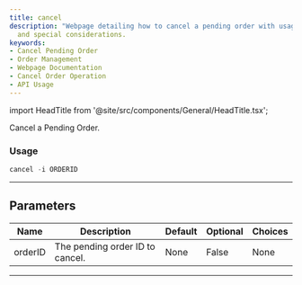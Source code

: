 ```yaml
---
title: cancel
description: "Webpage detailing how to cancel a pending order with usage, parameters"
  and special considerations.
keywords:
- Cancel Pending Order
- Order Management
- Webpage Documentation
- Cancel Order Operation
- API Usage
---
```


import HeadTitle from '@site/src/components/General/HeadTitle.tsx';

<HeadTitle title="forex/oanda/cancel - Reference | OpenBB Terminal Docs" />

Cancel a Pending Order.

### Usage

```python
cancel -i ORDERID
```

---

## Parameters

| Name | Description | Default | Optional | Choices |
| ---- | ----------- | ------- | -------- | ------- |
| orderID | The pending order ID to cancel. | None | False | None |

---
